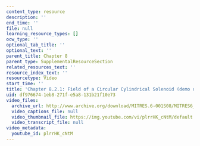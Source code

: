 ```yaml
---
content_type: resource
description: ''
end_time: ''
file: null
learning_resource_types: []
ocw_type: ''
optional_tab_title: ''
optional_text: ''
parent_title: Chapter 8
parent_type: SupplementalResourceSection
related_resources_text: ''
resource_index_text: ''
resourcetype: Video
start_time: ''
title: 'Chapter 8.2.1: Field of a Circular Cylindrical Solenoid (demo only)'
uid: df976674-1eb8-271f-e5a8-131b21f10e73
video_files:
  archive_url: http://www.archive.org/download/MITRES.6-001S08/MITRES6_001S08_8-2-1_demo_220k.mp4
  video_captions_file: null
  video_thumbnail_file: https://img.youtube.com/vi/plrrHK_cNtM/default.jpg
  video_transcript_file: null
video_metadata:
  youtube_id: plrrHK_cNtM
---
```

